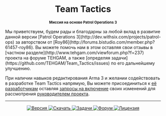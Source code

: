 <h1 align="center">Team Tactics</h1>
<p align="center"><sup><strong>Миссия на основе Patrol Operations 3</strong></sup></p>
Мы приветствуем, будем рады и благодарны за любой вклад в развитие данной версии [Patrol Operations 3](http://dev.withsix.com/projects/patrol-ops) за авторством от [Roy86](http://forums.bistudio.com/member.php?61457-roy86). Вы можете помочь нам в этом оставляя свои отзывы в [частном разделе](http://www.tehgam.com/viewforum.php?f=237) проекта на форуме TEHGAM, а также [определяя задачи](https://github.com/TEHGAM/Team_Tactics/issues) по его дальнейшему улучшению.

При наличии навыков редактирования Arma 3 и желании содействовать в разработке Team Tactics напрямую, Вы можете присоединиться к [её разработчикам](https://github.com/TEHGAM/Team_Tactics/graphs/contributors) оставляя [запросы на включение](https://github.com/TEHGAM/Team_Tactics/pulls?q=is%3Apr+is%3Aclosed) своих изменений для рассмотрения [руководителем проекта](https://github.com/AlNazir).

<hr />
<p align="center">
  <a href="https://github.com/TEHGAM/Team_Tactics/tree/master/cox_patrol-ops-3-01-nato.Altis">
    <img src="http://img.shields.io/badge/Версия-3.01-blue.svg?style=flat"
         alt="Версия" />
  </a>
  <a href="https://github.com/TEHGAM/Team_Tactics/raw/master/cox_patrol-ops-3-01-nato.Altis.pbo">
    <img src="http://img.shields.io/badge/Скачать-1.94_МБ-green.svg?style=flat"
         alt="Скачать" />
  </a>
  <a href="https://github.com/TEHGAM/Team_Tactics/issues">
    <img src="http://img.shields.io/github/issues-raw/TEHGAM/Team_Tactics.svg?label=Задачи&style=flat"
         alt="Задачи" />
  </a>
    <a href="http://www.tehgam.com/viewforum.php?f=237">
    <img src="https://img.shields.io/badge/TEHGAM-Форум-lightgrey.svg?style=flat"
         alt="Форум" />
  </a>
    <a href="http://creativecommons.org/licenses/by-nc-sa/3.0/deed.ru">
    <img src="http://img.shields.io/badge/Лицензия-CC-red.svg?style=flat"
         alt="Лицензия" />
  </a>
</p>
